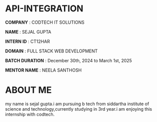 # API-INTEGRATION

**COMPANY** : CODTECH IT SOLUTIONS

**NAME** : SEJAL GUPTA

**INTERN ID** : CT12HAR

**DOMAIN** : FULL STACK WEB DEVELOPMENT

**BATCH DURATION** : December 30th, 2024 to March 1st, 2025

**MENTOR NAME** : NEELA SANTHOSH

# ABOUT ME
my name is sejal gupta.i am pursuing b tech from siddartha institute of science and technology,currently studying in 3rd year.i am enjoying this internship with codtech.
